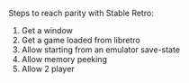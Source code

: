 Steps to reach parity with Stable Retro:
1. Get a window
1. Get a game loaded from libretro
1. Allow starting from an emulator save-state
1. Allow memory peeking
1. Allow 2 player